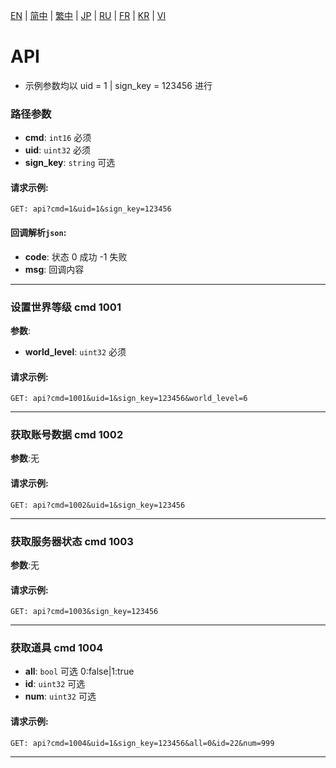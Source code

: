 [EN](./zh-CN.md) | [简中](./zh-CN.md) | [繁中](./zh-CN.md) | [JP](./zh-CN.md) | [RU](./zh-CN.md) | [FR](./zh-CN.md) | [KR](./zh-CN.md) | [VI](./zh-CN.md)

# API
- 示例参数均以 uid = 1 | sign_key = 123456 进行

### 路径参数
- **cmd**: `int16` 必须
- **uid**: `uint32` 必须
- **sign_key**: `string` 可选

#### 请求示例:
```plaintext
GET: api?cmd=1&uid=1&sign_key=123456
```

#### 回调解析`json`:
- **code**:  状态 0 成功 -1 失败
- **msg**:  回调内容

___

### 设置世界等级 cmd 1001
**参数**:
- **world_level**: `uint32` 必须
#### 请求示例:
```plaintext
GET: api?cmd=1001&uid=1&sign_key=123456&world_level=6
```

___

### 获取账号数据 cmd 1002
**参数**:无
#### 请求示例:
```plaintext
GET: api?cmd=1002&uid=1&sign_key=123456
```

___

### 获取服务器状态 cmd 1003
**参数**:无
#### 请求示例:
```plaintext
GET: api?cmd=1003&sign_key=123456
```

___

### 获取道具 cmd 1004
- **all**: `bool` 可选 0:false|1:true
- **id**: `uint32` 可选
- **num**: `uint32` 可选
#### 请求示例:
```plaintext
GET: api?cmd=1004&uid=1&sign_key=123456&all=0&id=22&num=999
```

___